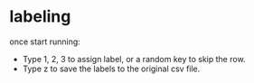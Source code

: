 # labeling

once start running:

- Type 1, 2, 3 to assign label, or a random key to skip the row.
- Type z to save the labels to the original csv file.
